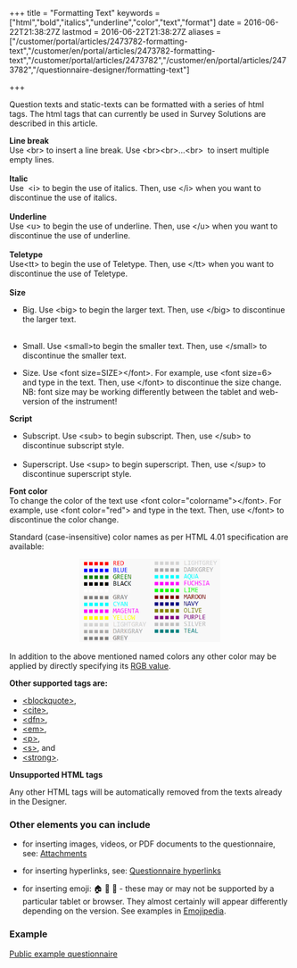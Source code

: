 ﻿+++
title = "Formatting Text"
keywords = ["html","bold","italics","underline","color","text","format"]
date = 2016-06-22T21:38:27Z
lastmod = 2016-06-22T21:38:27Z
aliases = ["/customer/portal/articles/2473782-formatting-text","/customer/en/portal/articles/2473782-formatting-text","/customer/portal/articles/2473782","/customer/en/portal/articles/2473782","/questionnaire-designer/formatting-text"]

+++

Question texts and static-texts can be formatted with a series of html
tags. The html tags that can currently be used in Survey Solutions are
described in this article.    


**Line break**  
Use &lt;br&gt; to insert a line break. Use &lt;br&gt;&lt;br&gt;...&lt;br&gt; 
to insert multiple empty lines.   
   
**Italic**  
Use  &lt;i&gt; to begin the use of italics. Then, use &lt;/i&gt; when
you want to discontinue the use of italics.   
   
**Underline**  
Use &lt;u&gt; to begin the use of underline. Then, use &lt;/u&gt; when
you want to discontinue the use of underline.   
   
**Teletype**  
Use&lt;tt&gt; to begin the use of Teletype. Then, use &lt;/tt&gt; when
you want to discontinue the use of Teletype.  
   
**Size**  
- Big. Use &lt;big&gt; to begin the larger text. Then, use &lt;/big&gt; to
discontinue the larger text.  
   
- Small. Use &lt;small&gt;to begin the smaller text. Then, use
&lt;/small&gt; to discontinue the smaller text.  

- Size. Use &lt;font
size=SIZE&gt;&lt;/font&gt;. For example, use &lt;font
size=6&gt; and type in the text. Then,
use &lt;/font&gt; to discontinue the size change. NB: font size may be working differently between the tablet and web-version of the instrument!

**Script**  
- Subscript. Use &lt;sub&gt; to begin subscript. Then, use
&lt;/sub&gt; to discontinue subscript style.   
   
- Superscript. Use &lt;sup&gt; to begin superscript. Then, use &lt;/sup&gt; to
discontinue superscript style.

**Font color**  
To change the color of the text use &lt;font
color="colorname"&gt;&lt;/font&gt;. For example, use &lt;font
color="red"&gt; and type in the text. Then,
use &lt;/font&gt; to discontinue the color change.  

Standard (case-insensitive) color names as per HTML 4.01 specification
are available:  

<CENTER><A href="images/color_names.png">
<IMG src="images/color_names.png" width=50%>
</A>
</CENTER>

In addition to the above mentioned named colors any other color may be
applied by directly specifying its
<A href="https://www.w3schools.com/colors/colors_picker.asp" target="_blank">RGB value</A>.

**Other supported tags are:**

- [&lt;blockquote&gt;](http://www.w3schools.com/tags/tag_blockquote.asp),
- [&lt;cite&gt;](http://www.w3schools.com/tags/tag_cite.asp),
- [&lt;dfn&gt;](http://www.w3schools.com/tags/tag_dfn.asp),
- [&lt;em&gt;](http://www.w3schools.com/tags/tag_em.asp),
- [&lt;p&gt;](http://www.w3schools.com/tags/tag_p.asp),
- [&lt;s&gt;](https://www.w3schools.com/tags/tag_s.asp), and
- [&lt;strong&gt;](http://www.w3schools.com/tags/tag_strong.asp).   

**Unsupported HTML tags**

Any other HTML tags will be automatically removed from the texts already in
the Designer.


### Other elements you can include

- for inserting images, videos, or PDF documents to the questionnaire, see:
[Attachments](/questionnaire-designer/toolbar/questionnaire-attachments/)

- for inserting hyperlinks, see:
[Questionnaire hyperlinks](/questionnaire-designer/components/questionnaire-hyperlinks/)

- for inserting emoji: 🏠 🧍 🐴 - these may or may not be supported by a
particular tablet or browser. They almost certainly will appear differently
depending on the version. See examples in [Emojipedia](https://emojipedia.org/house/).

### Example

[Public example questionnaire](https://designer.mysurvey.solutions/questionnaire/details/953faa24e13144ac984e1ad62593aab5)
